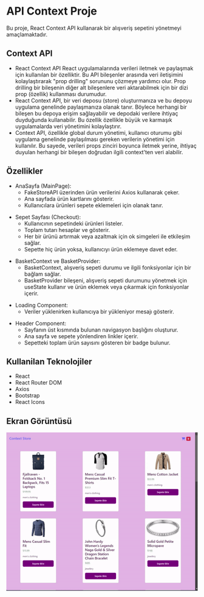 <h1> API Context Proje </h1>

Bu proje, React Context API kullanarak bir alışveriş sepetini yönetmeyi amaçlamaktadır.

<h2>Context API</h2>

<ul>

<li>React Context API React uygulamalarında verileri iletmek ve paylaşmak için kullanılan bir özelliktir. Bu API bileşenler arasında veri iletişimini kolaylaştırarak "prop drilling" sorununu çözmeye yardımcı olur. Prop drilling bir bileşenin diğer alt bileşenlere veri aktarabilmek için bir dizi prop (özellik) kullanması durumudur.</li>
<li>React Context API, bir veri deposu (store) oluşturmanıza ve bu depoyu uygulama genelinde paylaşmanıza olanak tanır. Böylece herhangi bir bileşen bu depoya erişim sağlayabilir ve depodaki verilere ihtiyaç duyduğunda kullanabilir. Bu özellik özellikle büyük ve karmaşık uygulamalarda veri yönetimini kolaylaştırır. </li>
<li>Context API, özellikle global durum yönetimi, kullanıcı oturumu gibi uygulama genelinde paylaşılması gereken verilerin yönetimi için kullanılır. Bu sayede, verileri props zinciri boyunca iletmek yerine, ihtiyaç duyulan herhangi bir bileşen doğrudan ilgili context'ten veri alabilir.</li>

</ul>

<h2> Özellikler </h2>

<ul>

<li> AnaSayfa (MainPage):
<ul>
<li>FakeStoreAPI üzerinden ürün verilerini Axios kullanarak çeker.</li>
<li>Ana sayfada ürün kartlarını gösterir.</li>
<li>Kullanıcılara ürünleri sepete eklemeleri için olanak tanır.</li>
</ul>
</li>
</ul>

<ul>
<li> Sepet Sayfası (Checkout):
<ul>
<li>Kullanıcının sepetindeki ürünleri listeler.</li>
<li>Toplam tutarı hesaplar ve gösterir.</li>
<li>Her bir ürünü artırmak veya azaltmak için ok simgeleri ile etkileşim sağlar.</li>
<li>Sepette hiç ürün yoksa, kullanıcıyı ürün eklemeye davet eder.</li>
</ul>
</li>
</ul>

<ul>
<li> BasketContext ve BasketProvider:
<ul>
<li>BasketContext, alışveriş sepeti durumu ve ilgili fonksiyonlar için bir bağlam sağlar.</li>
<li>BasketProvider bileşeni, alışveriş sepeti durumunu yönetmek için useState kullanır ve ürün eklemek veya çıkarmak için fonksiyonlar içerir.</li>
</ul>
</li>
</ul>

<ul>
<li> Loading Component:
<ul>
<li>Veriler yüklenirken kullanıcıya bir yükleniyor mesajı gösterir.</li>
</ul>
</li>
</ul>

<ul>
<li> Header Component:
<ul>
<li>Sayfanın üst kısmında bulunan navigasyon başlığını oluşturur.</li>
<li>Ana sayfa ve sepete yönlendiren linkler içerir.</li>
<li>Sepetteki toplam ürün sayısını gösteren bir badge bulunur.</li>
</ul>
</li>

</ul>

<h2> Kullanilan Teknolojiler </h2>
<ul>
<li>React</li>
<li>React Router DOM</li>
<li>Axios</li>
<li>Bootstrap</li>
<li>React Icons</li>

</ul>

<h2>Ekran Görüntüsü</h2>

![](./src/contextapi.gif)
